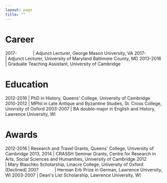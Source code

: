 ```yaml
---
layout: page
title: ""
---
```


# Career

2017-&nbsp;&nbsp;&nbsp;&nbsp;&nbsp;&nbsp;&nbsp;&nbsp;&nbsp;&nbsp;&nbsp;&nbsp; | Adjunct Lecturer, George Mason University, VA
2017-&nbsp;&nbsp;&nbsp;&nbsp;&nbsp;&nbsp;&nbsp;&nbsp;&nbsp;&nbsp;&nbsp;&nbsp; | Adjunct Lecturer, University of Maryland Baltimore County, MD
2013-2016 | Graduate Teaching Assistant, University of Cambridge

# Education

2012-2016 | PhD in History, Queens' College, University of Cambridge
2010-2012 | MPhil in Late Antique and Byzantine Studies, St. Cross College, Univrsity of Oxford 
2003-2007 | BA double-major in English and History, Lawrence University, WI

# Awards

2012-2016 | Research and Travel Grants, Queens' College, University of Cambridge 
2013, 2014 | CRASSH Seminar Grants, Centre for Research in Arts, Social Sciences and Humanities, University of Cambridge 
2012&nbsp;&nbsp;&nbsp;&nbsp;&nbsp;&nbsp;&nbsp;&nbsp;&nbsp;&nbsp;&nbsp;&nbsp; | Mary Blaschko Scholarship, Linacre College, University of Oxford [Declined] 
2007&nbsp;&nbsp;&nbsp;&nbsp;&nbsp;&nbsp;&nbsp;&nbsp;&nbsp;&nbsp;&nbsp;&nbsp; | Herman Erb Prize in German, Lawrence University, WI 
2003-2007 | Dean's List Scholarship, Lawrence University, WI  
